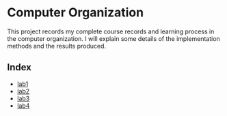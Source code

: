 # Computer Organization
This project records my complete course records and learning process in the computer organization. I will explain some details of the implementation methods and the results produced.
## Index
* [lab1](https://github.com/williron3960/computer-organization/tree/master/src/lab1)
* [lab2](https://github.com/williron3960/computer-organization/tree/master/src/lab2)
* [lab3](https://github.com/williron3960/computer-organization/tree/master/src/lab3)
* [lab4](https://github.com/williron3960/computer-organization/tree/master/src/lab4)

